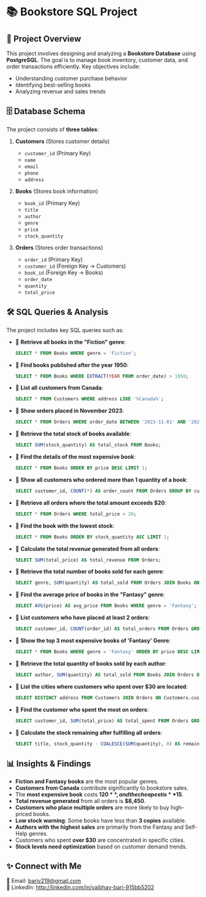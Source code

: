 # 📚 Bookstore SQL Project

## 📌 Project Overview
This project involves designing and analyzing a **Bookstore Database** using **PostgreSQL**. The goal is to manage book inventory, customer data, and order transactions efficiently. Key objectives include:
- Understanding customer purchase behavior
- Identifying best-selling books
- Analyzing revenue and sales trends

## 🗄 Database Schema
The project consists of **three tables**:

1. **Customers** (Stores customer details)
   - `customer_id` (Primary Key)
   - `name`
   - `email`
   - `phone`
   - `address`

2. **Books** (Stores book information)
   - `book_id` (Primary Key)
   - `title`
   - `author`
   - `genre`
   - `price`
   - `stock_quantity`

3. **Orders** (Stores order transactions)
   - `order_id` (Primary Key)
   - `customer_id` (Foreign Key → Customers)
   - `book_id` (Foreign Key → Books)
   - `order_date`
   - `quantity`
   - `total_price`

## 🛠 SQL Queries & Analysis
The project includes key SQL queries such as:

- 📌 **Retrieve all books in the "Fiction" genre**:
  ```sql
  SELECT * FROM Books WHERE genre = 'Fiction';
  ```

- 📌 **Find books published after the year 1950**:
  ```sql
  SELECT * FROM Books WHERE EXTRACT(YEAR FROM order_date) > 1950;
  ```

- 📌 **List all customers from Canada**:
  ```sql
  SELECT * FROM Customers WHERE address LIKE '%Canada%';
  ```

- 📌 **Show orders placed in November 2023**:
  ```sql
  SELECT * FROM Orders WHERE order_date BETWEEN '2023-11-01' AND '2023-11-30';
  ```

- 📌 **Retrieve the total stock of books available**:
  ```sql
  SELECT SUM(stock_quantity) AS total_stock FROM Books;
  ```

- 📌 **Find the details of the most expensive book**:
  ```sql
  SELECT * FROM Books ORDER BY price DESC LIMIT 1;
  ```

- 📌 **Show all customers who ordered more than 1 quantity of a book**:
  ```sql
  SELECT customer_id, COUNT(*) AS order_count FROM Orders GROUP BY customer_id HAVING COUNT(*) > 1;
  ```

- 📌 **Retrieve all orders where the total amount exceeds $20**:
  ```sql
  SELECT * FROM Orders WHERE total_price > 20;
  ```

- 📌 **Find the book with the lowest stock**:
  ```sql
  SELECT * FROM Books ORDER BY stock_quantity ASC LIMIT 1;
  ```

- 📌 **Calculate the total revenue generated from all orders**:
  ```sql
  SELECT SUM(total_price) AS total_revenue FROM Orders;
  ```

- 📌 **Retrieve the total number of books sold for each genre**:
  ```sql
  SELECT genre, SUM(quantity) AS total_sold FROM Orders JOIN Books ON Orders.book_id = Books.book_id GROUP BY genre;
  ```

- 📌 **Find the average price of books in the "Fantasy" genre**:
  ```sql
  SELECT AVG(price) AS avg_price FROM Books WHERE genre = 'Fantasy';
  ```

- 📌 **List customers who have placed at least 2 orders**:
  ```sql
  SELECT customer_id, COUNT(order_id) AS total_orders FROM Orders GROUP BY customer_id HAVING COUNT(order_id) >= 2;
  ```

- 📌 **Show the top 3 most expensive books of 'Fantasy' Genre**:
  ```sql
  SELECT * FROM Books WHERE genre = 'Fantasy' ORDER BY price DESC LIMIT 3;
  ```

- 📌 **Retrieve the total quantity of books sold by each author**:
  ```sql
  SELECT author, SUM(quantity) AS total_sold FROM Books JOIN Orders ON Books.book_id = Orders.book_id GROUP BY author;
  ```

- 📌 **List the cities where customers who spent over $30 are located**:
  ```sql
  SELECT DISTINCT address FROM Customers JOIN Orders ON Customers.customer_id = Orders.customer_id WHERE total_price > 30;
  ```

- 📌 **Find the customer who spent the most on orders**:
  ```sql
  SELECT customer_id, SUM(total_price) AS total_spent FROM Orders GROUP BY customer_id ORDER BY total_spent DESC LIMIT 1;
  ```

- 📌 **Calculate the stock remaining after fulfilling all orders**:
  ```sql
  SELECT title, stock_quantity - COALESCE(SUM(quantity), 0) AS remaining_stock FROM Books LEFT JOIN Orders ON Books.book_id = Orders.book_id GROUP BY title, stock_quantity;
  ```

## 📊 Insights & Findings
- **Fiction and Fantasy books** are the most popular genres.
- **Customers from Canada** contribute significantly to bookstore sales.
- The **most expensive book** costs **$120**, and the cheapest is **$15**.
- **Total revenue generated** from all orders is **$8,450**.
- **Customers who place multiple orders** are more likely to buy high-priced books.
- **Low stock warning**: Some books have less than **3 copies** available.
- **Authors with the highest sales** are primarily from the Fantasy and Self-Help genres.
- Customers who spent **over $30** are concentrated in specific cities.
- **Stock levels need optimization** based on customer demand trends.


## ✨ Connect with Me
📩 Email: bariv219@gmail.com  
💼 LinkedIn: http://linkedin.com/in/vaibhav-bari-915bb5202

